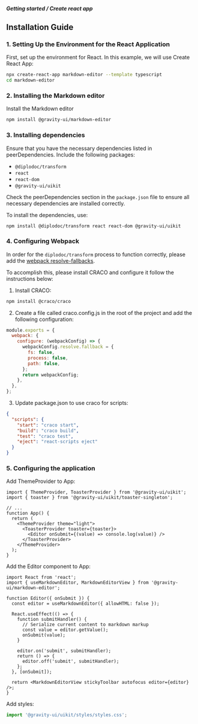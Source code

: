 ##### Getting started / Create react app

## Installation Guide

### 1. Setting Up the Environment for the React Application
First, set up the environment for React. In this example, we will use Create React App:

```bash
npx create-react-app markdown-editor --template typescript
cd markdown-editor
```

### 2. Installing the Markdown editor
Install the Markdown editor

```bash
npm install @gravity-ui/markdown-editor
```

### 3. Installing dependencies
Ensure that you have the necessary dependencies listed in peerDependencies. Include the following packages:
- `@diplodoc/transform`
- `react`
- `react-dom`
- `@gravity-ui/uikit`

Check the peerDependencies section in the `package.json` file to ensure all necessary dependencies are installed correctly.

To install the dependencies, use:

```bash
npm install @diplodoc/transform react react-dom @gravity-ui/uikit
```

### 4. Configuring Webpack
In order for the `diplodoc/transform` process to function correctly, please add the [webpack resolve-fallbacks](https://webpack.js.org/configuration/resolve/#resolvefallback).

To accomplish this, please install CRACO and configure it follow the instructions below:

1. Install CRACO:

```bash
npm install @craco/craco
```
2. Create a file called craco.config.js in the root of the project and add the following configuration:

```javascript
module.exports = {
  webpack: {
    configure: (webpackConfig) => {
      webpackConfig.resolve.fallback = {
        fs: false,
        process: false,
        path: false,
      };
      return webpackConfig;
    },
  },
};
```
3. Update package.json to use craco for scripts:

```json
{
  "scripts": {
    "start": "craco start",
    "build": "craco build",
    "test": "craco test",
    "eject": "react-scripts eject"
  }
}
```
### 5. Configuring the application
Add ThemeProvider to App:

```tsx
import { ThemeProvider, ToasterProvider } from '@gravity-ui/uikit';
import { toaster } from '@gravity-ui/uikit/toaster-singleton';

// ...
function App() {
  return (
    <ThemeProvider theme="light">
      <ToasterProvider toaster={toaster}>
        <Editor onSubmit={(value) => console.log(value)} />
      </ToasterProvider>
    </ThemeProvider>
  );
}
```
Add the Editor component to App:

```tsx
import React from 'react';
import { useMarkdownEditor, MarkdownEditorView } from '@gravity-ui/markdown-editor';

function Editor({ onSubmit }) {
  const editor = useMarkdownEditor({ allowHTML: false });

  React.useEffect(() => {
    function submitHandler() {
      // Serialize current content to markdown markup
      const value = editor.getValue();
      onSubmit(value);
    }

    editor.on('submit', submitHandler);
    return () => {
      editor.off('submit', submitHandler);
    };
  }, [onSubmit]);

  return <MarkdownEditorView stickyToolbar autofocus editor={editor} />;
}
```
Add styles:

```ts
import '@gravity-ui/uikit/styles/styles.css';
```
